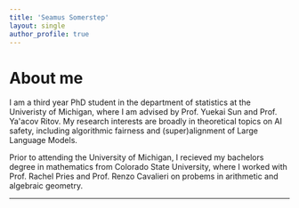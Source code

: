 ```yaml
---
title: 'Seamus Somerstep'
layout: single
author_profile: true
---
```


# About me
I am a third year PhD student in the department of statistics at the Univeristy of Michigan, where I am advised by Prof. Yuekai Sun and Prof. Ya'acov Ritov. My research interests are broadly in theoretical topics on AI safety, including algorithmic fairness and (super)alignment of Large Language Models.

Prior to attending the University of Michigan, I recieved my bachelors degree in mathematics from Colorado State University, where I worked with Prof. Rachel Pries and Prof. Renzo Cavalieri on probems in arithmetic and algebraic geometry.

---
